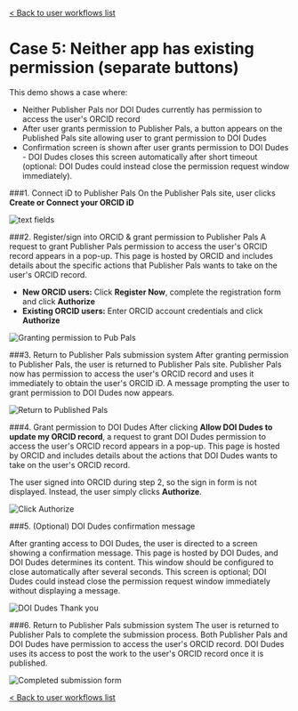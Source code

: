 [< Back to user workflows list](user_flows.md#user-flows) 
# Case 5: Neither app has existing permission (separate buttons)

This demo shows a case where:

- Neither Publisher Pals nor DOI Dudes currently has permission to access the user's ORCID record
- After user grants permission to Publisher Pals, a button appears on the Published Pals site allowing user to grant permission to DOI Dudes
- Confirmation screen is shown after user grants permission to DOI Dudes - DOI Dudes closes this screen automatically after short timeout (optional: DOI Dudes could instead close the permission request window immediately).

###1. Connect iD to Publisher Pals
On the Publisher Pals site, user clicks **Create or Connect your ORCID iD**

![text fields](readme_images/author_fields.png "Add author name and email address")

###2. Register/sign into ORCID & grant permission to Publisher Pals
 A request to grant Publisher Pals permission to access the user's ORCID record appears in a pop-up. This page is hosted by ORCID and includes details about the specific actions that Publisher Pals wants to take on the user's ORCID record.

 - **New ORCID users:** Click **Register Now**, complete the registration form and click **Authorize**
 - **Existing ORCID users:** Enter ORCID account credentials and click **Authorize**

![Granting permission to Pub Pals](readme_images/pubpals_permission.png "Grant permission to Pubpals")

###3. Return to Publisher Pals submission system 
After granting permission to Publisher Pals, the user is returned to Publisher Pals site. Publisher Pals now has permission to access the user's ORCID record and uses it immediately to obtain the user's ORCID iD. A message prompting the user to grant permission to DOI Dudes now appears.

![Return to Published Pals](readme_images/pubpals_doidudes_button.png "Return to Published Pals")

###4. Grant permission to DOI Dudes
 After clicking **Allow DOI Dudes to update my ORCID record**, a request to grant DOI Dudes permission to access the user's ORCID record appears in a pop-up. This page is hosted by ORCID and includes details about the actions that DOI Dudes wants to take on the user's ORCID record.

 The user signed into ORCID during step 2, so the sign in form is not displayed. Instead, the user simply clicks **Authorize**.

![Click Authorize](readme_images/doidudes_permission.png "DOI Dudes authorization screen")

###5. (Optional) DOI Dudes confirmation message

After granting access to DOI Dudes, the user is directed to a screen showing a confirmation message. This page is hosted by DOI Dudes, and DOI Dudes determines its content. This window should be configured to close automatically after several seconds. This screen is optional; DOI Dudes could instead close the permission request window immediately without displaying a message.

![DOI Dudes Thank you](readme_images/doidudes_redirect.png "You have now granted DOI Dudes access to your record")

###6. Return to Publisher Pals submission system 
The user is returned to Publisher Pals to complete the submission process. Both Publisher Pals and DOI Dudes have permission to access the user's ORCID record. DOI Dudes uses its access to post the work to the user's ORCID record once it is published. 

![Completed submission form](readme_images/pubpals_complete_case5.png "Completed Pub Pals submission form")

[< Back to user workflows list](user_flows.md#user-flows) 
